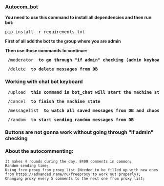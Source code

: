 ### Autocom_bot
<b>You need to use this command to install all dependencies and then run bot:</b>
<pre>pip install -r requirements.txt</pre>

<b>First of all add the bot to the group where you are admin</b>

<b>Then use those commands to continue:</b>
<pre> /moderator <b> to go through "if admin" checking (admin keyboard will appear in bot_chat)</b></pre>
<pre> /delete <b> to delete messages from DB </b></pre>
### Working with chat bot keyboard
<pre> /upload <b> this command in bot_chat will start the machine state, so you will be able to add messages to DB </b></pre>
<pre> /cancel <b> to finish the machine state </b></pre>
<pre> /messagelist <b> to watch all saved messages from DB and choose one to start sending</b></pre>
<pre> /random <b> to start sending random messages from DB </b></pre>

### Buttons are not gonna work without going through "if admin" checking 

### About the autocommenting:
    It makes 4 rounds during the day, 8400 comments in common;
    Random sending time;
    Using free proxy from proxy_list (Needed to be filled up with new ones from https://advanced.name/ru/freeproxy to work out properly);
    Changing proxy every 5 comments to the next one from proxy list;